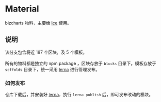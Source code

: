 # Material

bizcharts 物料，主要给 [Ice](https://alibaba.github.io/ice/) 使用。

## 说明

该分支包含将近 187 个区块，及 5 个模板。
<br />
<br />
所有的物料都是独立的 npm package ，区块存放于 `blocks` 目录下，模板存放于 `scffolds` 目录下，统一采用 [lerna](https://github.com/lerna/lerna) 进行管理发布。

### 如何发布

仓库下载后，并安装好 [lerna](https://github.com/lerna/lerna)，执行 `lerna publish` 后，即可发布改动的模块。
